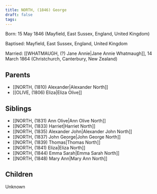 ```yaml
---
title: NORTH, (1846) George
draft: false
tags:
---
```

Born: 15 May 1846 (Mayfield, East Sussex, England, United Kingdom)

Baptised: Mayfield, East Sussex, England, United Kingdom

Married: [[WHATMAUGH, (?) Jane Annie|Jane Annie Whatmaugh]], 14 March 1864 (Christchurch, Canterbury, New Zealand)

## Parents
- [[NORTH, (1810) Alexander|Alexander North]]
- [[OLIVE, (1806) Eliza|Eliza Olive]]

## Siblings
- [[NORTH, (1831) Ann Olive|Ann Olive North]]
- [[NORTH, (1833) Harriet|Harriet North]]
- [[NORTH, (1835) Alexander John|Alexander John North]]
- [[NORTH, (1837) John George|John George North]]
- [[NORTH, (1839) Thomas|Thomas North]]
- [[NORTH, (1841) Eliza|Eliza North]]
- [[NORTH, (1844) Emma Sarah|Emma Sarah North]]
- [[NORTH, (1848) Mary Ann|Mary Ann North]]

## Children
Unknown